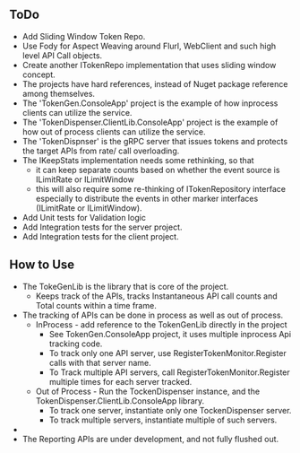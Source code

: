 
## ToDo ##
- Add Sliding Window Token Repo.
- Use Fody for Aspect Weaving around Flurl, WebClient and such high level API Call objects.
- Create another ITokenRepo implementation that uses sliding window concept.
- The projects have hard references, instead of Nuget package reference among themselves.
- The 'TokenGen.ConsoleApp' project is the example of how inprocess clients can utilize the service. 
- The 'TokenDispenser.ClientLib.ConsoleApp' project is the example of how out of process clients can utilize the service.
- The 'TokenDispnser' is the gRPC server that issues tokens and protects the target APIs from rate/ call overloading.
- The IKeepStats implementation needs some rethinking, so that 
  - it can keep separate counts based on whether the event source is ILimitRate or ILimitWindow
  - this will also require some re-thinking of ITokenRepository interface especially to distribute the events in other marker interfaces (ILimitRate or ILimitWindow).
- Add Unit tests for Validation logic
- Add Integration tests for the server project.
- Add Integration tests for the client project.


## How to Use ##
- The TokeGenLib is the library that is core of the project.
  - Keeps track of the APIs, tracks Instantaneous API call counts and Total counts within a time frame.
- The tracking of APIs can be done in process as well as out of process.
  - InProcess - add reference to the TokenGenLib directly in the project
    - See TokenGen.ConsoleApp project, it uses multiple inprocess Api tracking code.
    - To track only one API server, use RegisterTokenMonitor.Register calls with that server name.
    - To Track multiple API servers, call RegisterTokenMonitor.Register multiple times for each server tracked.
  - Out of Process - Run the TockenDispenser instance, and the TokenDispenser.ClientLib.ConsoleApp library.
    - To track one server, instantiate only one TockenDispenser server.
    - To track multiple servers, instantiate multiple of such servers.
- 
- The Reporting APIs are under development, and not fully flushed out.

